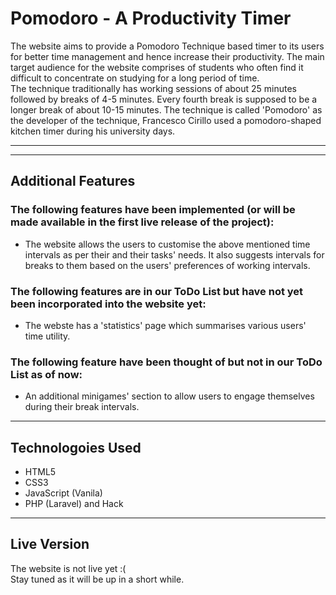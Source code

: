 # Pomodoro - A Productivity Timer
The website aims to provide a Pomodoro Technique based timer to its users for better time management and hence increase their productivity. The main target audience for the website comprises of students who often find it difficult to concentrate on studying for a long period of time.<br/>
The technique traditionally has working sessions of about 25 minutes followed by breaks of 4-5 minutes. Every fourth break is supposed to be a longer break of about 10-15 minutes. The technique is called 'Pomodoro' as the developer of the technique, Francesco Cirillo used a pomodoro-shaped kitchen timer during his university days.
<hr/><hr/>

## Additional Features
### The following features have been implemented (or will be made available in the first live release of the project):
* The website allows the users to customise the above mentioned time intervals as per their and their tasks' needs. It also suggests intervals for breaks to them based on the users' preferences of working intervals.

### The following features are in our ToDo List but have not yet been incorporated into the website yet:
* The webste has a 'statistics' page which summarises various users' time utility.

### The following feature have been thought of but not in our ToDo List as of now:
* An additional minigames' section to allow users to engage themselves during their break intervals.
<hr/>

## Technologoies Used
* HTML5
* CSS3
* JavaScript (Vanila)
* PHP (Laravel) and Hack
<hr/>

## Live Version
The website is not live yet :(<br/>
Stay tuned as it will be up in a short while.
